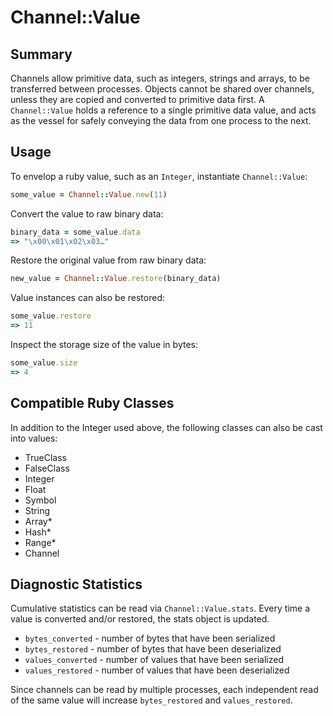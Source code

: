 # Channel::Value

## Summary

Channels allow primitive data, such as integers, strings and arrays, to be transferred between processes. Objects cannot be shared over channels, unless they are copied and converted to primitive data first. A `Channel::Value` holds a reference to a single primitive data value, and acts as the vessel for safely conveying the data from one process to the next.

## Usage

To envelop a ruby value, such as an `Integer`, instantiate `Channel::Value`:

``` ruby
some_value = Channel::Value.new(11)
```

Convert the value to raw binary data:

``` ruby
binary_data = some_value.data
=> "\x00\x01\x02\x03…"
```

Restore the original value from raw binary data:

``` ruby
new_value = Channel::Value.restore(binary_data)
```

Value instances can also be restored:

``` ruby
some_value.restore
=> 11
```

Inspect the storage size of the value in bytes:

``` ruby
some_value.size
=> 4
```

## Compatible Ruby Classes

In addition to the Integer used above, the following classes can also be cast into values:

- TrueClass
- FalseClass
- Integer
- Float
- Symbol
- String
- Array\*
- Hash\*
- Range\*
- Channel

## Diagnostic Statistics

Cumulative statistics can be read via `Channel::Value.stats`. Every time a value is converted and/or restored, the stats object is updated.

- `bytes_converted` - number of bytes that have been serialized
- `bytes_restored` - number of bytes that have been deserialized
- `values_converted` - number of values that have been serialized
- `values_restored` - number of values that have been deserialized

Since channels can be read by multiple processes, each independent read of the same value will increase `bytes_restored` and `values_restored`.
